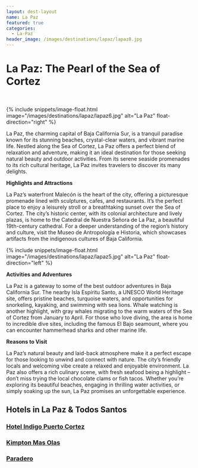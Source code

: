 ```yaml
---
layout: dest-layout
name: La Paz
featured: true
categories:
  - La-Paz
header_image: /images/destinations/lapaz/lapaz8.jpg
---
```

# **La Paz: The Pearl of the Sea of Cortez**

&nbsp;

{% include snippets/image-float.html image="/images/destinations/lapaz/lapaz6.jpg" alt="La Paz" float-direction="right" %}

La Paz, the charming capital of Baja California Sur, is a tranquil paradise known for its stunning beaches, crystal-clear waters, and vibrant marine life. Nestled along the Sea of Cortez, La Paz offers a perfect blend of relaxation and adventure, making it an ideal destination for those seeking natural beauty and outdoor activities. From its serene seaside promenades to its rich cultural heritage, La Paz invites travelers to discover its many delights.

**Highlights and Attractions**

La Paz’s waterfront Malecón is the heart of the city, offering a picturesque promenade lined with sculptures, cafes, and restaurants. It’s the perfect place to enjoy a leisurely stroll or a breathtaking sunset over the Sea of Cortez. The city’s historic center, with its colonial architecture and lively plazas, is home to the Catedral de Nuestra Señora de La Paz, a beautiful 19th-century cathedral. For a deeper understanding of the region’s history and culture, visit the Museo de Antropología e Historia, which showcases artifacts from the indigenous cultures of Baja California.

{% include snippets/image-float.html image="/images/destinations/lapaz/lapaz5.jpg" alt="La Paz" float-direction="left" %}

**Activities and Adventures**

La Paz is a gateway to some of the best outdoor adventures in Baja California Sur. The nearby Isla Espíritu Santo, a UNESCO World Heritage site, offers pristine beaches, turquoise waters, and opportunities for snorkeling, kayaking, and swimming with sea lions. Whale watching is another highlight, with gray whales migrating to the warm waters of the Sea of Cortez from January to April. For those who love diving, the area is home to incredible dive sites, including the famous El Bajo seamount, where you can encounter hammerhead sharks and other marine life.

**Reasons to Visit**

La Paz’s natural beauty and laid-back atmosphere make it a perfect escape for those looking to unwind and connect with nature. The city’s friendly locals and welcoming vibe create a relaxed and enjoyable environment. La Paz also offers a rich culinary scene, with fresh seafood being a highlight – don’t miss trying the local chocolate clams or fish tacos. Whether you’re exploring its beautiful beaches, engaging in thrilling water activities, or simply soaking up the sun, La Paz promises an unforgettable experience.

## Hotels in La Paz & Todos Santos

<section class='grid'>
<div class="col-3_sm-4_xs-6 padded-1">
    <a href="/hotels/indigolapaz">
        <div class="bg-image square" style="background-image:url('/images/hotels/indigo/indigo6.webp')">  </div>
        <h3 class='center'>Hotel Indigo Puerto Cortez</h3>        
    </a>  
</div>

<div class="col-3_sm-4_xs-6 padded-1">
    <a href="/hotels/kimptonmasolas">
        <div class="bg-image square" style="background-image:url('/images/hotels/kimptonmasolas/kimptonmasolas3.jpeg')">  </div>
        <h3 class='center'>Kimpton Mas Olas</h3>        
    </a>  
</div>

<div class="col-3_sm-4_xs-6 padded-1">
    <a href="/hotels/paradero">
        <div class="bg-image square" style="background-image:url('/images/hotels/paradero/paradero3.jpeg')">  </div>
        <h3 class='center'>Paradero</h3>        
    </a>  
</div>

</section>